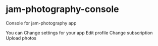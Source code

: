 # jam-photography-console
Console for jam-photography app

You can
Change settings for your app
Edit profile
Change subscription
Upload photos

